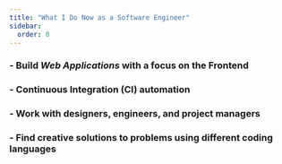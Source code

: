```yaml
---
title: "What I Do Now as a Software Engineer"
sidebar:
  order: 0
---
```


### - Build _Web Applications_ with a focus on the Frontend

### - Continuous Integration (CI) automation

### - Work with designers, engineers, and project managers

### - Find creative solutions to problems using different coding languages
